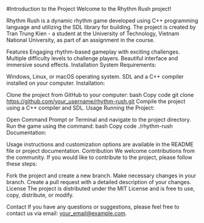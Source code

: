 #Introduction to the Project
Welcome to the Rhythm Rush project!


Rhythm Rush is a dynamic rhythm game developed using C++ programming language and utilizing the SDL library for building. The project is created by Tran Trung Kien - a student at the University of Technology, Vietnam National University, as part of an assignment in the course.

Features
Engaging rhythm-based gameplay with exciting challenges.
Multiple difficulty levels to challenge players.
Beautiful interface and immersive sound effects.
Installation
System Requirements:

Windows, Linux, or macOS operating system.
SDL and a C++ compiler installed on your computer.
Installation:

Clone the project from GitHub to your computer:
bash
Copy code
git clone https://github.com/your_username/rhythm-rush.git
Compile the project using a C++ compiler and SDL.
Usage
Running the Project:

Open Command Prompt or Terminal and navigate to the project directory.
Run the game using the command:
bash
Copy code
./rhythm-rush
Documentation:

Usage instructions and customization options are available in the README file or project documentation.
Contribution
We welcome contributions from the community. If you would like to contribute to the project, please follow these steps:

Fork the project and create a new branch.
Make necessary changes in your branch.
Create a pull request with a detailed description of your changes.
License
The project is distributed under the MIT License and is free to use, copy, distribute, or modify.

Contact
If you have any questions or suggestions, please feel free to contact us via email: your_email@example.com.
